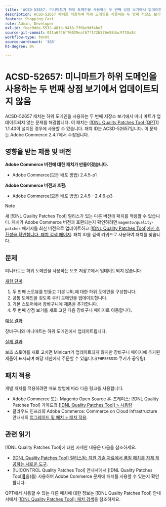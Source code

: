 ```yaml
---
title: 'ACSD-52657: 미니마트가 하위 도메인을 사용하는 두 번째 상점 보기에서 업데이트되지 않음'
description: ACSD-52657 패치를 적용하여 하위 도메인을 사용하는 두 번째 저장소 보기에서 미니 마트가 업데이트되지 않는 Adobe Commerce 문제를 해결합니다.
feature: Shopping Cart
role: Admin, Developer
exl-id: feec9dde-5532-481b-9410-7f6be9df4be7
source-git-commit: 011a6f46f76029eaf67f172b576e58dac9710a3d
workflow-type: tm+mt
source-wordcount: '388'
ht-degree: 0%

---
```


# ACSD-52657: 미니마트가 하위 도메인을 사용하는 두 번째 상점 보기에서 업데이트되지 않음

ACSD-52657 패치는 하위 도메인을 사용하는 두 번째 저장소 보기에서 미니 마트가 업데이트되지 않는 문제를 해결합니다. 이 패치는 [[!DNL Quality Patches Tool (QPT)]](https://experienceleague.adobe.com/ko/docs/commerce-operations/tools/quality-patches-tool/quality-patches-tool-to-self-serve-quality-patches) 1.1.40이 설치된 경우에 사용할 수 있습니다. 패치 ID는 ACSD-52657입니다. 이 문제는 Adobe Commerce 2.4.7에서 수정됩니다.

## 영향을 받는 제품 및 버전

**Adobe Commerce 버전에 대한 패치가 만들어졌습니다.**

* Adobe Commerce(모든 배포 방법) 2.4.5-p1

**Adobe Commerce 버전과 호환:**

* Adobe Commerce(모든 배포 방법) 2.4.5 - 2.4.6-p3

>[!NOTE]
>
>새 [!DNL Quality Patches Tool] 릴리스가 있는 다른 버전에 패치를 적용할 수 있습니다. 패치가 Adobe Commerce 버전과 호환되는지 확인하려면 `magento/quality-patches` 패키지를 최신 버전으로 업데이트하고 [[!DNL Quality Patches Tool]에서 호환성을 확인합니다. 패치 검색 페이지](https://experienceleague.adobe.com/tools/commerce-quality-patches/index.html?lang=ko). 패치 ID를 검색 키워드로 사용하여 패치를 찾습니다.

## 문제

미니카트는 하위 도메인을 사용하는 보조 저장고에서 업데이트되지 않습니다.

<u>재현 단계</u>:

1. 두 번째 스토뷰를 만들고 기본 URL에 대한 하위 도메인을 구성합니다.
1. 공통 도메인을 갖도록 쿠키 도메인을 업데이트합니다.
1. 기본 스토어에서 장바구니에 제품을 추가합니다.
1. 두 번째 상점 보기를 새로 고친 다음 장바구니 페이지로 이동합니다.

<u>예상 결과</u>:

장바구니와 미니마트는 하위 도메인에서 업데이트됩니다.

<u>실제 결과</u>:

보조 스토어를 새로 고치면 Minicart가 업데이트되지 않지만 장바구니 페이지에 추가된 제품이 표시되며 해당 세션에서 주문할 수 있습니다(`PHPSESSID` 쿠키가 공유됨).

## 패치 적용

개별 패치를 적용하려면 배포 방법에 따라 다음 링크를 사용합니다.

* Adobe Commerce 또는 Magento Open Source 온-프레미스: [!DNL Quality Patches Tool] 가이드의 [[!DNL Quality Patches Tool] > 사용량](/help/tools/quality-patches-tool/usage.md)
* 클라우드 인프라의 Adobe Commerce: Commerce on Cloud Infrastructure 안내서의 [업그레이드 및 패치 > 패치 적용](https://experienceleague.adobe.com/docs/commerce-cloud-service/user-guide/develop/upgrade/apply-patches.html?lang=ko).

## 관련 읽기

[!DNL Quality Patches Tool]에 대한 자세한 내용은 다음을 참조하세요.

* [[!DNL Quality Patches Tool] 릴리스됨: 지원 기술 자료에서 품질 패치를 자체 제공하는 새로운 도구](https://experienceleague.adobe.com/ko/docs/commerce-operations/tools/quality-patches-tool/quality-patches-tool-to-self-serve-quality-patches).
* [!UICONTROL Quality Patches Tool] 안내서에서  [!DNL Quality Patches Tool][&#128279;](/help/tools/quality-patches-tool/patches-available-in-qpt/check-patch-for-magento-issue-with-magento-quality-patches.md)을(를) 사용하여 Adobe Commerce 문제에 패치를 사용할 수 있는지 확인합니다.


QPT에서 사용할 수 있는 다른 패치에 대한 정보는 [!DNL Quality Patches Tool] 안내서에서 [[!DNL Quality Patches Tool]: 패치 검색](https://experienceleague.adobe.com/tools/commerce-quality-patches/index.html?lang=ko)을 참조하세요.
